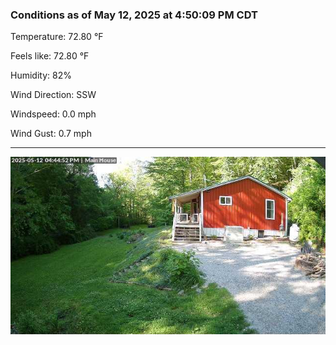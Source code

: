 ### Conditions as of May 12, 2025 at 4:50:09 PM CDT 

Temperature: 72.80 &deg;F

Feels like: 72.80 &deg;F

Humidity: 82%

Wind Direction: SSW

Windspeed: 0.0 mph

Wind Gust: 0.7 mph

---

<img src="./images/latest.jpeg"/>

